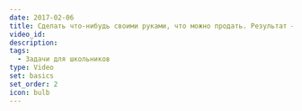 ```yaml
---
date: 2017-02-06
title: Сделать что-нибудь своими руками, что можно продать. Результат – ссылка на объявление на avito/etsy и др.
video_id: 
description:
tags:
  - Задачи для школьников
type: Video
set: basics
set_order: 2
icon: bulb
---
```

